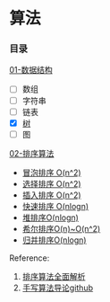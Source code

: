 # 算法

### 目录

[01-数据结构](shu-ju-jie-gou/)

* [ ] 数组
* [ ] 字符串
* [ ] 链表
* [x] [树](shu-ju-jie-gou/shu-1/shu/)
* [ ] 图

[02-排序算法](pai-xu-suan-fa/)

* [冒泡排序 O\(n^2\)](pai-xu-suan-fa/mao-pao-pai-xu.md)
* [选择排序 O\(n^2\)](pai-xu-suan-fa/xuan-ze-pai-xu.md)
* [插入排序 O\(n^2\)](pai-xu-suan-fa/cha-ru-pai-xu.md)
* [快速排序 O\(nlogn\)](pai-xu-suan-fa/kuai-su-pai-xu.md)
* [堆排序O\(nlogn\)](pai-xu-suan-fa/dui-pai-xu.md)
* [希尔排序O\(n\)~O\(n^2\)](pai-xu-suan-fa/xi-er-pai-xu.md)
* [归并排序O\(nlogn\)](pai-xu-suan-fa/gui-bing-pai-xu.md)



Reference: 

1. [排序算法全面解析](https://leetcode-cn.com/leetbook/read/sort-algorithms) 
2. [手写算法导论github](https://github.com/huaxz1986/cplusplus-_Implementation_Of_Introduction_to_Algorithms/blob/master/src/sort_algorithms/insert_sort/insertsort.h)

